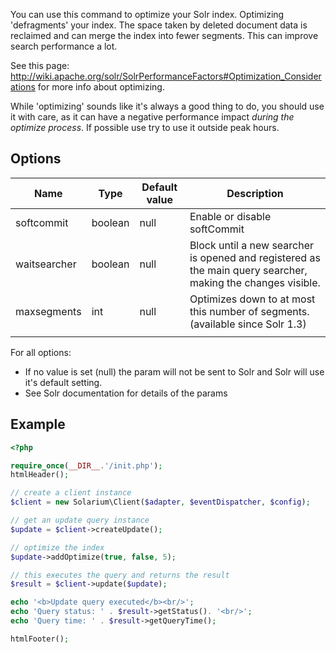You can use this command to optimize your Solr index. Optimizing 'defragments' your index. The space taken by deleted document data is reclaimed and can merge the index into fewer segments. This can improve search performance a lot.

See this page: <http://wiki.apache.org/solr/SolrPerformanceFactors#Optimization_Considerations> for more info about optimizing.

While 'optimizing' sounds like it's always a good thing to do, you should use it with care, as it can have a negative performance impact *during the optimize process*. If possible use try to use it outside peak hours.

Options
-------

| Name         | Type    | Default value | Description                                                                                                 |
|--------------|---------|---------------|-------------------------------------------------------------------------------------------------------------|
| softcommit   | boolean | null          | Enable or disable softCommit                                                                                |
| waitsearcher | boolean | null          | Block until a new searcher is opened and registered as the main query searcher, making the changes visible. |
| maxsegments  | int     | null          | Optimizes down to at most this number of segments. (available since Solr 1.3)                               |
||

For all options:

-   If no value is set (null) the param will not be sent to Solr and Solr will use it's default setting.
-   See Solr documentation for details of the params

Example
-------

```php
<?php

require_once(__DIR__.'/init.php');
htmlHeader();

// create a client instance
$client = new Solarium\Client($adapter, $eventDispatcher, $config);

// get an update query instance
$update = $client->createUpdate();

// optimize the index
$update->addOptimize(true, false, 5);

// this executes the query and returns the result
$result = $client->update($update);

echo '<b>Update query executed</b><br/>';
echo 'Query status: ' . $result->getStatus(). '<br/>';
echo 'Query time: ' . $result->getQueryTime();

htmlFooter();

```
